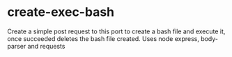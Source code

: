 # create-exec-bash

Create a simple post request to this port to create a bash file and execute it, once succeeded deletes the bash file created. 
Uses node express, body-parser and requests
